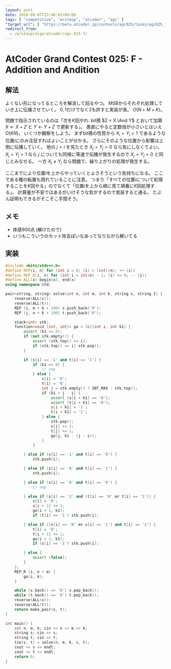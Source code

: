 ```yaml
---
layout: post
date: 2018-09-07T23:48:01+09:00
tags: [ "competitive", "writeup", "atcoder", "agc" ]
"target_url": [ "https://beta.atcoder.jp/contests/agc025/tasks/agc025_f" ]
redirect_from:
  - /writeup/algo/atcoder/agc-025-f/
---
```


# AtCoder Grand Contest 025: F - Addition and Andition

## 解法

よくない形になってるところを解消して回るやつ。
MSBからそれぞれ処理していき上に伝播させていく。
$0, 1$だけでなく$2$も許すと実装が楽。
$O(N + M + K)$。

問題で指示されているのは「次を$K$回やれ: bit積 $Z = X \And Y$ とおいて加算 $X \gets X + Z$ と $Y \gets Y + Z$ で更新する」。
愚直にやると定数倍が小さいとはいえ $O(KN)$。
いくつか観察をしよう。
まずbit積の性質から $X_i = Y_i = 1$ であるような位置$i$にのみ注目すればよいことが分かる。
さらにそのような位置から影響は上側に伝播していく。
他の $j \gt i$ を見たとき $X_j = Y_j = 0$ なら気にしなくてよい。
$X_j = Y_j = 1$ なら $j$ についても同様に等速で伝播が発生するので $X_j = Y_j = 0$ と同じとみなせる。
一方 $X_j \ne Y_j$ なら問題で、繰り上がりの処理が発生する。

ここまでにより位置$i$を上からやっていくとよさそうという気持ちになる。
ここである種の転置も隠れていることに注意。
つまり「すべての位置$i$について処理することを$K$回やる」のでなくて「位置$i$を上から順に見て順番に$K$回処理する」。
計算量が不安ではあるがいけそうな気がするので実装すると通る。
たぶん証明もできるがそこそこ手間そう。

## メモ

-   体感$900$点 (解けたので)
-   いつもこういうのカット除去ぽいなあってなりながら解いてる

## 実装

``` c++
#include <bits/stdc++.h>
#define REP(i, n) for (int i = 0; (i) < (int)(n); ++ (i))
#define REP_R(i, n) for (int i = int(n) - 1; (i) >= 0; -- (i))
#define ALL(x) begin(x), end(x)
using namespace std;

pair<string, string> solve(int n, int m, int k, string s, string t) {
    reverse(ALL(s));
    reverse(ALL(t));
    REP (i, m + k + 100) s.push_back('0');
    REP (j, n + k + 100) t.push_back('0');

    stack<int> stk;
    function<void (int, int)> go = [&](int i, int k1) {
        assert (k1 >= 0);
        if (not stk.empty()) {
            assert (stk.top() >= i);
            if (stk.top() == i) stk.pop();
        }

        if (s[i] == '1' and t[i] == '1') {
            if (k1 == 0) {
                // nop
            } else {
                s[i] = '0';
                t[i] = '0';
                int j = stk.empty() ? INT_MAX : stk.top();
                if (k1 < j - i) {
                    assert (s[i + k1] == '0');
                    assert (t[i + k1] == '0');
                    s[i + k1] = '1';
                    t[i + k1] = '1';
                } else {
                    stk.pop();
                    s[j] += 1;
                    t[j] += 1;
                    go(j, k1 - (j - i));
                }
            }

        } else if (s[i] == '1' and t[i] == '0') {
            stk.push(i);

        } else if (s[i] == '0' and t[i] == '1') {
            stk.push(i);

        } else if (s[i] == '0' and t[i] == '0') {
            // nop

        } else if (s[i] == '2' and (t[i] == '0' or t[i] == '1')) {
            s[i] = '0';
            s[i + 1] += 1;
            go(i + 1, k1);
            if (t[i] == '1') stk.push(i);

        } else if ((s[i] == '0' or s[i] == '1') and t[i] == '2') {
            t[i] = '0';
            t[i + 1] += 1;
            go(i + 1, k1);
            if (s[i] == '1') stk.push(i);

        } else {
            assert (false);
        }
    };
    REP_R (i, n + m) {
        go(i, k);
    }

    while (s.back() == '0') s.pop_back();
    while (t.back() == '0') t.pop_back();
    reverse(ALL(s));
    reverse(ALL(t));
    return make_pair(s, t);
}

int main() {
    int n, m, k; cin >> n >> m >> k;
    string s; cin >> s;
    string t; cin >> t;
    tie(s, t) = solve(n, m, k, s, t);
    cout << s << endl;
    cout << t << endl;
    return 0;
}
```

